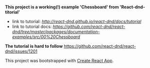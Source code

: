 **This project is a working(!) example 'Chessboard' from 'React-dnd-titorial'**
- link to tutorial: _http://react-dnd.github.io/react-dnd/docs/tutorial_
- link to tutorial docs: _https://github.com/react-dnd/react-dnd/tree/master/packages/documentation-examples/src/00%20Chessboard_

**The tutorial is hard to follow**
https://github.com/react-dnd/react-dnd/issues/1201

This project was bootstrapped with [Create React App](https://github.com/facebook/create-react-app).

